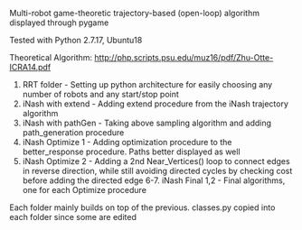 Multi-robot game-theoretic trajectory-based (open-loop) algorithm displayed through pygame

Tested with Python 2.7.17, Ubuntu18

Theoretical Algorithm:
http://php.scripts.psu.edu/muz16/pdf/Zhu-Otte-ICRA14.pdf

1. RRT folder - Setting up python architecture for easily choosing any number of robots and any start/stop point
2. iNash with extend - Adding extend procedure from the iNash trajectory algorithm
3. iNash with pathGen - Taking above sampling algorithm and adding path_generation procedure
4. iNash Optimize 1 - Adding optimization procedure to the better_response procedure. Paths better displayed as well
5. iNash Optimize 2 - Adding a 2nd Near_Vertices() loop to connect edges in reverse direction, while still avoiding directed cycles by checking cost before adding the directed edge
6-7. iNash Final 1,2 - Final algorithms, one for each Optimize procedure

Each folder mainly builds on top of the previous. classes.py copied into each folder since some are edited
